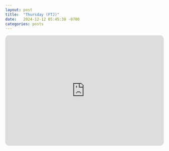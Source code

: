 ```yaml
---
layout: post
title:  "Thursday (FTJ)"
date:   2024-12-12 05:45:38 -0700
categories: posts
---
```

<iframe style="border-radius:12px" src="https://open.spotify.com/embed/playlist/78WF2K38P43VRtIGO7cvvg?utm_source=generator" width="100%" height="352" frameBorder="0" allowfullscreen="" allow="autoplay; clipboard-write; encrypted-media; fullscreen; picture-in-picture" loading="lazy"></iframe>
